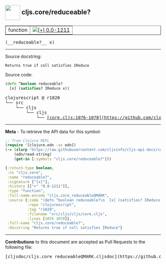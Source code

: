 ## <img width="48px" valign="middle" src="http://i.imgur.com/Hi20huC.png"> cljs.core/reduceable?

 <table border="1">
<tr>

<td>function</td>
<td><a href="https://github.com/cljsinfo/cljs-api-docs/tree/0.0-1211"><img valign="middle" alt="[+] 0.0-1211" src="https://img.shields.io/badge/+-0.0--1211-lightgrey.svg"></a> </td>
</tr>
</table>

 <samp>
(__reduceable?__ x)<br>
</samp>

---




Source docstring:

```
Returns true if coll satisfies IReduce
```

Source code:

```clj
(defn ^boolean reduceable?
  [x] (satisfies? IReduce x))
```

 <pre>
clojurescript @ r1820
└── src
    └── cljs
        └── cljs
            └── <ins>[core.cljs:1076-1078](https://github.com/clojure/clojurescript/blob/r1820/src/cljs/cljs/core.cljs#L1076-L1078)</ins>
</pre>


---

__Meta__ - To retrieve the API data for this symbol:

```clj
;; from Clojure REPL
(require '[clojure.edn :as edn])
(-> (slurp "https://raw.githubusercontent.com/cljsinfo/cljs-api-docs/catalog/cljs-api.edn")
    (edn/read-string)
    (get-in [:symbols "cljs.core/reduceable?"]))
```

```clj
{:return-type boolean,
 :ns "cljs.core",
 :name "reduceable?",
 :signature ["[x]"],
 :history [["+" "0.0-1211"]],
 :type "function",
 :full-name-encode "cljs.core_reduceableQMARK",
 :source {:code "(defn ^boolean reduceable?\n  [x] (satisfies? IReduce x))",
          :repo "clojurescript",
          :tag "r1820",
          :filename "src/cljs/cljs/core.cljs",
          :lines [1076 1078]},
 :full-name "cljs.core/reduceable?",
 :docstring "Returns true if coll satisfies IReduce"}

```

---

__Contributions__ to this document are accepted as Pull Requests to the following file:

 <pre>
[cljsdoc/cljs.core_reduceableQMARK.cljsdoc](https://github.com/cljsinfo/cljs-api-docs/blob/master/cljsdoc/cljs.core_reduceableQMARK.cljsdoc)
</pre>

